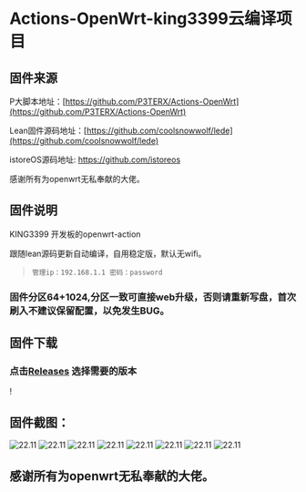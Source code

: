 # Actions-OpenWrt-king3399云编译项目

## 固件来源

P大脚本地址：[https://github.com/P3TERX/Actions-OpenWrt](https://github.com/P3TERX/Actions-OpenWrt)

Lean固件源码地址：[https://github.com/coolsnowwolf/lede](https://github.com/coolsnowwolf/lede)

istoreOS源码地址: https://github.com/istoreos

感谢所有为openwrt无私奉献的大佬。

## 固件说明
KING3399 开发板的openwrt-action

跟随lean源码更新自动编译，自用稳定版，默认无wifi。

> `管理ip：192.168.1.1 密码：password`

### 固件分区64+1024,分区一致可直接web升级，否则请重新写盘，首次刷入不建议保留配置，以免发生BUG。

## 固件下载

### 点击[Releases](https://github.com/zh604131924/Actions-OpenWrt-king3399/releases) 选择需要的版本
!


## 固件截图：
![22.11](https://raw.githubusercontent.com/zh604131924/Actions-OpenWrt-king3399/main/doc/1.png)
![22.11](https://raw.githubusercontent.com/zh604131924/Actions-OpenWrt-king3399/main/doc/2.png)
![22.11](https://raw.githubusercontent.com/zh604131924/Actions-OpenWrt-king3399/main/doc/3.png)
![22.11](https://raw.githubusercontent.com/zh604131924/Actions-OpenWrt-king3399/main/doc/4.png)
![22.11](https://raw.githubusercontent.com/zh604131924/Actions-OpenWrt-king3399/main/doc/5.png)
![22.11](https://raw.githubusercontent.com/zh604131924/Actions-OpenWrt-king3399/main/doc/6.png)
![22.11](https://raw.githubusercontent.com/zh604131924/Actions-OpenWrt-king3399/main/doc/7.png)
![22.11](https://raw.githubusercontent.com/zh604131924/Actions-OpenWrt-king3399/main/doc/8.png)

## 感谢所有为openwrt无私奉献的大佬。
